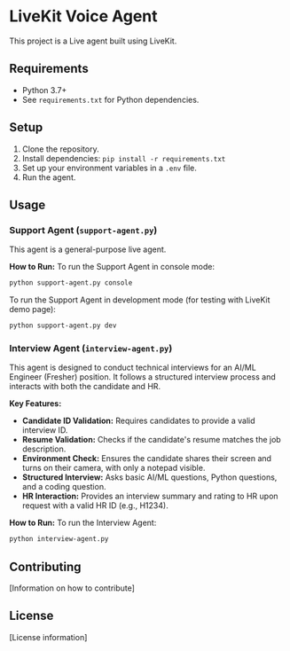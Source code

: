 # LiveKit Voice Agent

This project is a Live agent built using LiveKit.

## Requirements

- Python 3.7+
- See `requirements.txt` for Python dependencies.

## Setup

1. Clone the repository.
2. Install dependencies: `pip install -r requirements.txt`
3. Set up your environment variables in a `.env` file.
4. Run the agent.

## Usage

### Support Agent (`support-agent.py`)
This agent is a general-purpose live agent.

**How to Run:**
To run the Support Agent in console mode:
```bash
python support-agent.py console
```
To run the Support Agent in development mode (for testing with LiveKit demo page):
```bash
python support-agent.py dev
```

### Interview Agent (`interview-agent.py`)

This agent is designed to conduct technical interviews for an AI/ML Engineer (Fresher) position. It follows a structured interview process and interacts with both the candidate and HR.

**Key Features:**
-   **Candidate ID Validation:** Requires candidates to provide a valid interview ID.
-   **Resume Validation:** Checks if the candidate's resume matches the job description.
-   **Environment Check:** Ensures the candidate shares their screen and turns on their camera, with only a notepad visible.
-   **Structured Interview:** Asks basic AI/ML questions, Python questions, and a coding question.
-   **HR Interaction:** Provides an interview summary and rating to HR upon request with a valid HR ID (e.g., H1234).

**How to Run:**
To run the Interview Agent:
```bash
python interview-agent.py
```

## Contributing

[Information on how to contribute]

## License

[License information]
